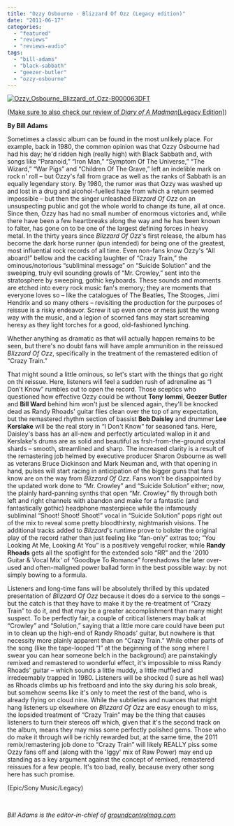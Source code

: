 ```yaml
---
title: "Ozzy Osbourne - Blizzard Of Ozz (Legacy edition)"
date: "2011-06-17"
categories: 
  - "featured"
  - "reviews"
  - "reviews-audio"
tags: 
  - "bill-adams"
  - "black-sabbath"
  - "geezer-butler"
  - "ozzy-osbourne"
---
```


[![](http://www.hellbound.ca/wp-content/uploads/2011/06/Ozzy_Osbourne_Blizzard_of_Ozz-B000063DFT.jpg "Ozzy_Osbourne_Blizzard_of_Ozz-B000063DFT")](http://www.hellbound.ca/wp-content/uploads/2011/06/Ozzy_Osbourne_Blizzard_of_Ozz-B000063DFT.jpg)

([Make sure to also check our review of _Diary of A Madman_\[Legacy Edition\]](http://www.hellbound.ca/2011/07/ozzy-osbourne-diary-of-a-madman-legacy-edition/))

**By Bill Adams**

Sometimes a classic album can be found in the most unlikely place. For example, back in 1980, the common opinion was that Ozzy Osbourne had had his day; he'd ridden high (really high) with Black Sabbath and, with songs like “Paranoid,” “Iron Man,” “Symptom Of The Universe,” “The Wizard,” “War Pigs” and “Children Of The Grave,” left an indelible mark on rock n' roll – but Ozzy's fall from grace as well as the ranks of Sabbath is an equally legendary story. By 1980, the rumor was that Ozzy was washed up and lost in a drug and alcohol-fuelled haze from which a return seemed impossible – but then the singer unleashed _Blizzard Of Ozz_ on an unsuspecting public and got the whole world to change its tune, all at once. Since then, Ozzy has had no small number of enormous victories and, while there have been a few heartbreaks along the way and he has been known to falter, has gone on to be one of the largest defining forces in heavy metal. In the thirty years since _Blizzard Of Ozz_'s first release, the album has become the dark horse runner (pun intended) for being one of the greatest, most influential rock records of all time. Even non-fans know Ozzy's “All aboard!” bellow and the cackling laughter of “Crazy Train,” the ominous/notorious “subliminal message” on “Suicide Solution” and the sweeping, truly evil sounding growls of “Mr. Crowley,” sent into the stratosphere by sweeping, gothic keyboards. These sounds and moments are etched into every rock music fan's memory; they are moments that everyone loves so – like the catalogues of The Beatles, The Stooges, Jimi Hendrix and so many others – revisiting the production for the purposes of reissue is a risky endeavor. Screw it up even once or mess just the wrong way with the music, and a legion of scorned fans may start screaming heresy as they light torches for a good, old-fashioned lynching.

Whether anything as dramatic as that will actually happen remains to be seen, but there's no doubt fans will have ample ammunition in the reissued _Blizzard Of Ozz_, specifically in the treatment of the remastered edition of “Crazy Train.”

That might sound a little ominous, so let's start with the things that go right on thi reissue. Here, listeners will feel a sudden rush of adrenaline as “I Don't Know” rumbles out to open the record. Those sceptics who questioned how effective Ozzy could be without **Tony Iommi**, **Geezer Butler** and **Bill Ward** behind him won't just be silenced again, they'll be knocked dead as Randy Rhoads' guitar flies clean over the top of any expectation, but the remastered rhythm section of bassist **Bob Daisley** and drummer **Lee Kerslake** will be the real story in “I Don't Know” for seasoned fans. Here, Daisley's bass has an all-new and perfectly articulated wallop in it and Kerslake's drums are as solid and beautiful as frsh-from-the-ground crystal shards – smooth, streamlined and sharp. The increased clarity is a result of the remastering job helmed by executive producer Sharon Osbourne as well as veterans Bruce Dickinson and Mark Neuman and, with that opening in hand, pulses will start racing in anticipation of the bigger guns that fans know are on the way from _Blizzard Of Ozz_. Fans won't be disappointed by the updated work done to “Mr. Crowley” and “Suicide Solution” either; now, the plainly hard-panning synths that open “Mr. Crowley” fly through both left and right channels with abandon and make for a fantastic (and fantastically gothic) headphone masterpiece while the infamously subliminal “Shoot! Shoot! Shoot!” vocal in “Suicide Solution” pops right out of the mix to reveal some pretty bloodthirsty, nightmarish visions. The additional tracks added to _Blizzard_'s runtime prove to bolster the original play of the record rather than just feeling like “fan-only” extras too; “You Looking At Me, Looking At You” is a positively vengeful rocker, while **Randy Rhoads** gets all the spotlight for the extended solo “RR” and the '2010 Guitar & Vocal Mix' of “Goodbye To Romance” foreshadows the later over-used and often-maligned power ballad form in the best possible way: by not simply bowing to a formula.

Listeners and long-time fans will be absolutely thrilled by this updated presentation of _Blizzard Of Ozz_ because it does do a service to the songs – but the catch is that they have to make it by the re-treatment of “Crazy Train” to do it, and that may be a greater accomplishment than many might suspect. To be perfectly fair, a couple of critical listeners may balk at “Crowley” and “Solution,” saying that a little more care could have been put in to clean up the high-end of Randy Rhoads' guitar, but nowhere is that necessity more plainly apparent than on “Crazy Train.” While other parts of the song (like the tape-looped “I” at the beginning of the song where I swear you can hear someone belch in the background) are painstakingly remixed and remastered to wonderful effect, it's impossible to miss Randy Rhoads' guitar – which sounds a little muddy, a little muffled and irredeemably trapped in 1980. Listeners will be shocked (I sure as hell was) as Rhoads climbs up his fretboard and into the sky during his solo break, but somehow seems like it's only to meet the rest of the band, who is already flying on cloud nine. While the subtleties and nuances that might hang listeners up elsewhere on _Blizzard Of Ozz_ are easy enough to miss, the lopsided treatment of “Crazy Train” may be the thing that causes listeners to turn their stereos off which, given that it's the second track on the album, means they may miss some perfectly polished gems. Those who do make it through will be richly rewarded but, at the same time, the 2011 remix/remastering job done to “Crazy Train” will likely REALLY piss some Ozzy fans off and (along with the 'Iggy' mix of Raw Power) may end up standing as a key argument against the concept of remixed, remastered reissues for a few people. It's too bad, really, because every other song here has such promise.

(Epic/Sony Music/Legacy)

 

_Bill Adams is the editor-in-chief of [groundcontrolmag.com](http://groundcontrolmag.com)_
